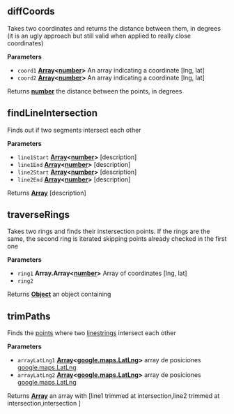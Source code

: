 <!-- Generated by documentation.js. Update this documentation by updating the source code. -->

## diffCoords

Takes two coordinates and returns the distance between them, in degrees
(it is an ugly approach but still valid when applied to really close coordinates)

**Parameters**

-   `coord1` **[Array](https://developer.mozilla.org/en-US/docs/Web/JavaScript/Reference/Global_Objects/Array)&lt;[number](https://developer.mozilla.org/en-US/docs/Web/JavaScript/Reference/Global_Objects/Number)>** An array indicating a coordinate [lng, lat]
-   `coord2` **[Array](https://developer.mozilla.org/en-US/docs/Web/JavaScript/Reference/Global_Objects/Array)&lt;[number](https://developer.mozilla.org/en-US/docs/Web/JavaScript/Reference/Global_Objects/Number)>** An array indicating a coordinate [lng, lat]

Returns **[number](https://developer.mozilla.org/en-US/docs/Web/JavaScript/Reference/Global_Objects/Number)** the distance between the points, in degrees

## findLineIntersection

Finds out if two segments intersect each other

**Parameters**

-   `line1Start` **[Array](https://developer.mozilla.org/en-US/docs/Web/JavaScript/Reference/Global_Objects/Array)&lt;[number](https://developer.mozilla.org/en-US/docs/Web/JavaScript/Reference/Global_Objects/Number)>** [description]
-   `line1End` **[Array](https://developer.mozilla.org/en-US/docs/Web/JavaScript/Reference/Global_Objects/Array)&lt;[number](https://developer.mozilla.org/en-US/docs/Web/JavaScript/Reference/Global_Objects/Number)>** [description]
-   `line2Start` **[Array](https://developer.mozilla.org/en-US/docs/Web/JavaScript/Reference/Global_Objects/Array)&lt;[number](https://developer.mozilla.org/en-US/docs/Web/JavaScript/Reference/Global_Objects/Number)>** [description]
-   `line2End` **[Array](https://developer.mozilla.org/en-US/docs/Web/JavaScript/Reference/Global_Objects/Array)&lt;[number](https://developer.mozilla.org/en-US/docs/Web/JavaScript/Reference/Global_Objects/Number)>** [description]

Returns **[Array](https://developer.mozilla.org/en-US/docs/Web/JavaScript/Reference/Global_Objects/Array)** [description]

## traverseRings

Takes two rings and finds their instersection points. 
If the rings are the same, the second ring is iterated skipping points already checked in the first one

**Parameters**

-   `ring1` **Array.Array&lt;[number](https://developer.mozilla.org/en-US/docs/Web/JavaScript/Reference/Global_Objects/Number)>** Array of coordinates [lng, lat]
-   `ring2`  

Returns **[Object](https://developer.mozilla.org/en-US/docs/Web/JavaScript/Reference/Global_Objects/Object)** an object containing

## trimPaths

Finds the [points](http://geojson.org/geojson-spec.html#point) where two [linestrings](http://geojson.org/geojson-spec.html#linestring) intersect each other

**Parameters**

-   `arrayLatLng1` **[Array](https://developer.mozilla.org/en-US/docs/Web/JavaScript/Reference/Global_Objects/Array)&lt;[google.maps.LatLng](https://github.com/amenadiel/google-maps-documentation/blob/master/docs/LatLng.md)>** array de posiciones [google.maps.LatLng](https://github.com/amenadiel/google-maps-documentation/blob/master/docs/LatLng.md)
-   `arrayLatLng2` **[Array](https://developer.mozilla.org/en-US/docs/Web/JavaScript/Reference/Global_Objects/Array)&lt;[google.maps.LatLng](https://github.com/amenadiel/google-maps-documentation/blob/master/docs/LatLng.md)>** array de posiciones [google.maps.LatLng](https://github.com/amenadiel/google-maps-documentation/blob/master/docs/LatLng.md)

Returns **[Array](https://developer.mozilla.org/en-US/docs/Web/JavaScript/Reference/Global_Objects/Array)** an array with [line1 trimmed at intersection,line2 trimmed at intersection,intersection ]
